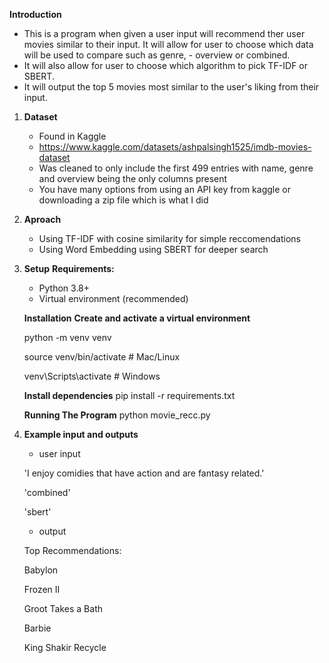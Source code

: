**Introduction**

- This is a program when given a user input will recommend ther user movies similar to their input. It will allow for user to choose which data will be used to compare such as genre, - overview or combined. 
- It will also allow for user to choose which algorithm to pick TF-IDF or SBERT. 
- It will output the top 5 movies most similar to the user's liking from their input.

1. **Dataset**
    - Found in Kaggle
    - https://www.kaggle.com/datasets/ashpalsingh1525/imdb-movies-dataset
    - Was cleaned to only include the first 499 entries with name, genre and overview being the only columns present
    - You have many options from using an API key from kaggle or downloading a zip file which is what I did

2. **Aproach**
    - Using TF-IDF with cosine similarity for simple reccomendations
    - Using Word Embedding using SBERT for deeper search

3. **Setup**
    **Requirements:**
    - Python 3.8+
    - Virtual environment (recommended)

    **Installation**
    **Create and activate a virtual environment**
   
    python -m venv venv
   
    source venv/bin/activate  # Mac/Linux
   
    venv\Scripts\activate  # Windows

    **Install dependencies**
    pip install -r requirements.txt

    **Running The Program**
    python movie_recc.py

5. **Example input and outputs**
    - user input
    
    'I enjoy comidies that have action and are fantasy related.'

    'combined'

    'sbert'

    - output
      
    Top Recommendations:
   
    Babylon

    Frozen II
   
    Groot Takes a Bath
   
    Barbie
   
    King Shakir Recycle
